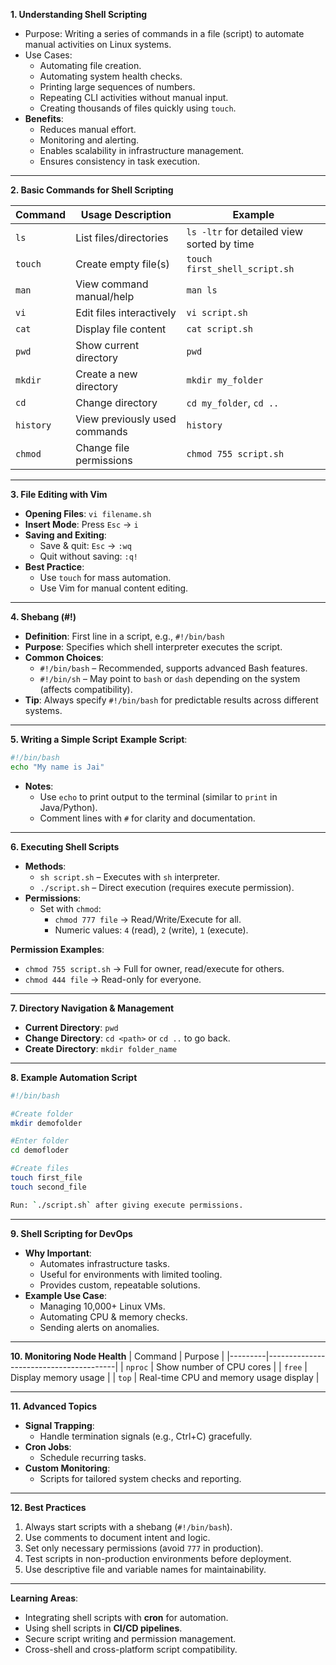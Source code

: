 
**1. Understanding Shell Scripting**
- Purpose: Writing a series of commands in a file (script) to automate manual activities on Linux systems.
- Use Cases:
  - Automating file creation.
  - Automating system health checks.
  - Printing large sequences of numbers.
  - Repeating CLI activities without manual input.
  - Creating thousands of files quickly using `touch`.
- **Benefits**:
  - Reduces manual effort.
  - Monitoring and alerting.
  - Enables scalability in infrastructure management.
  - Ensures consistency in task execution.
---

**2. Basic Commands for Shell Scripting**

| Command   | Usage Description             | Example                                    |
|-----------|-------------------------------|--------------------------------------------|
| `ls`      | List files/directories        | `ls -ltr` for detailed view sorted by time |
| `touch`   | Create empty file(s)          | `touch first_shell_script.sh`              |
| `man`     | View command manual/help      | `man ls`                                   |
| `vi`      | Edit files interactively      | `vi script.sh`                             |
| `cat`     | Display file content          | `cat script.sh`                            |
| `pwd`     | Show current directory        | `pwd`                                      |
| `mkdir`   | Create a new directory        | `mkdir my_folder`                          |
| `cd`      | Change directory              | `cd my_folder`, `cd ..`                    |
| `history` | View previously used commands | `history`                                  |
| `chmod`   | Change file permissions       | `chmod 755 script.sh`                      |

---

**3. File Editing with Vim**
- **Opening Files**: `vi filename.sh`
- **Insert Mode**: Press `Esc` → `i`
- **Saving and Exiting**:
  - Save & quit: `Esc` → `:wq`
  - Quit without saving: `:q!`
- **Best Practice**:
  - Use `touch` for mass automation.
  - Use Vim for manual content editing.

---

**4. Shebang (#!)**
- **Definition**: First line in a script, e.g., `#!/bin/bash`
- **Purpose**: Specifies which shell interpreter executes the script.
- **Common Choices**:
  - `#!/bin/bash` – Recommended, supports advanced Bash features.
  - `#!/bin/sh` – May point to `bash` or `dash` depending on the system (affects compatibility).
- **Tip**: Always specify `#!/bin/bash` for predictable results across different systems.

---

**5. Writing a Simple Script**
**Example Script**:
```bash
#!/bin/bash
echo "My name is Jai"
```
- **Notes**:
  - Use `echo` to print output to the terminal (similar to `print` in Java/Python).
  - Comment lines with `#` for clarity and documentation.
---

**6. Executing Shell Scripts**
- **Methods**:
  - `sh script.sh` – Executes with `sh` interpreter.
  - `./script.sh` – Direct execution (requires execute permission).
- **Permissions**:
  - Set with `chmod`:
    - `chmod 777 file` → Read/Write/Execute for all.
    - Numeric values: `4` (read), `2` (write), `1` (execute).

**Permission Examples**:
- `chmod 755 script.sh` → Full for owner, read/execute for others.
- `chmod 444 file` → Read-only for everyone.

---

**7. Directory Navigation & Management**
- **Current Directory**: `pwd`
- **Change Directory**: `cd <path>` or `cd ..` to go back.
- **Create Directory**: `mkdir folder_name`

---

**8. Example Automation Script**
```bash
#!/bin/bash

#Create folder
mkdir demofolder

#Enter folder
cd demofloder

#Create files
touch first_file
touch second_file

Run: `./script.sh` after giving execute permissions.
```
---

**9. Shell Scripting for DevOps**
- **Why Important**:
  - Automates infrastructure tasks.
  - Useful for environments with limited tooling.
  - Provides custom, repeatable solutions.
- **Example Use Case**:  
  - Managing 10,000+ Linux VMs.
  - Automating CPU & memory checks.
  - Sending alerts on anomalies.

---

**10. Monitoring Node Health**
| Command | Purpose                                |
|---------|----------------------------------------|
| `nproc` | Show number of CPU cores               |
| `free`  | Display memory usage                   |
| `top`   | Real-time CPU and memory usage display |

---

**11. Advanced Topics**
- **Signal Trapping**:
  - Handle termination signals (e.g., Ctrl+C) gracefully.
- **Cron Jobs**:
  - Schedule recurring tasks.
- **Custom Monitoring**:
  - Scripts for tailored system checks and reporting.

---

**12. Best Practices**
1. Always start scripts with a shebang (`#!/bin/bash`).
2. Use comments to document intent and logic.
3. Set only necessary permissions (avoid `777` in production).
4. Test scripts in non-production environments before deployment.
5. Use descriptive file and variable names for maintainability.

---

**Learning Areas**:
- Integrating shell scripts with **cron** for automation.
- Using shell scripts in **CI/CD pipelines**.
- Secure script writing and permission management.
- Cross-shell and cross-platform script compatibility.


